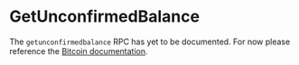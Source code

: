 # GetUnconfirmedBalance

The `getunconfirmedbalance` RPC has yet to be documented. For now please
reference the
[Bitcoin documentation](https://bitcoin.org/en/developer-reference#getunconfirmedbalance).
